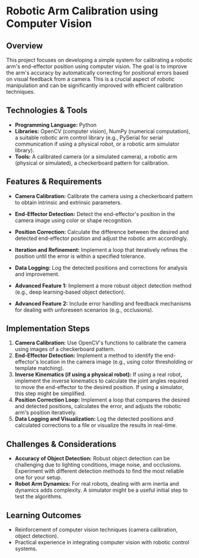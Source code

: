 # Robotic Arm Calibration using Computer Vision

## Overview
This project focuses on developing a simple system for calibrating a robotic arm's end-effector position using computer vision.  The goal is to improve the arm's accuracy by automatically correcting for positional errors based on visual feedback from a camera.  This is a crucial aspect of robotic manipulation and can be significantly improved with efficient calibration techniques.

## Technologies & Tools
- **Programming Language:** Python
- **Libraries:** OpenCV (computer vision), NumPy (numerical computation), a suitable robotic arm control library (e.g., PySerial for serial communication if using a physical robot, or a robotic arm simulator library).
- **Tools:** A calibrated camera (or a simulated camera), a robotic arm (physical or simulated), a checkerboard pattern for calibration.


## Features & Requirements
- **Camera Calibration:** Calibrate the camera using a checkerboard pattern to obtain intrinsic and extrinsic parameters.
- **End-Effector Detection:** Detect the end-effector's position in the camera image using color or shape recognition.
- **Position Correction:** Calculate the difference between the desired and detected end-effector position and adjust the robotic arm accordingly.
- **Iteration and Refinement:** Implement a loop that iteratively refines the position until the error is within a specified tolerance.
- **Data Logging:** Log the detected positions and corrections for analysis and improvement.

- **Advanced Feature 1:** Implement a more robust object detection method (e.g., deep learning-based object detection).
- **Advanced Feature 2:**  Include error handling and feedback mechanisms for dealing with unforeseen scenarios (e.g., occlusions).


## Implementation Steps
1. **Camera Calibration:** Use OpenCV's functions to calibrate the camera using images of a checkerboard pattern.
2. **End-Effector Detection:** Implement a method to identify the end-effector's location in the camera image (e.g., using color thresholding or template matching).
3. **Inverse Kinematics (if using a physical robot):**  If using a real robot, implement the inverse kinematics to calculate the joint angles required to move the end-effector to the desired position.  If using a simulator, this step might be simplified.
4. **Position Correction Loop:** Implement a loop that compares the desired and detected positions, calculates the error, and adjusts the robotic arm's position iteratively.
5. **Data Logging and Visualization:** Log the detected positions and calculated corrections to a file or visualize the results in real-time.


## Challenges & Considerations
- **Accuracy of Object Detection:**  Robust object detection can be challenging due to lighting conditions, image noise, and occlusions. Experiment with different detection methods to find the most reliable one for your setup.
- **Robot Arm Dynamics:**  For real robots, dealing with arm inertia and dynamics adds complexity.  A simulator might be a useful initial step to test the algorithms.


## Learning Outcomes
- Reinforcement of computer vision techniques (camera calibration, object detection).
- Practical experience in integrating computer vision with robotic control systems.

